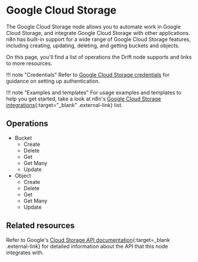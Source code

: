 # Google Cloud Storage

The Google Cloud Storage node allows you to automate work in Google Cloud Storage, and integrate Google Cloud Storage with other applications. n8n has built-in support for a wide range of Google Cloud Storage features, including creating, updating, deleting, and getting buckets and objects. 

On this page, you'll find a list of operations the Drift node supports and links to more resources.

!!! note "Credentials"
    Refer to [Google Cloud Storage credentials](https://docs.n8n.io/integrations/builtin/credentials/google/) for guidance on setting up authentication. 

!!! note "Examples and templates"
    For usage examples and templates to help you get started, take a look at n8n's [Google Cloud Storage integrations](https://n8n.io/integrations/google-cloud-storage/){:target="_blank" .external-link} list.

## Operations

* Bucket
	* Create
	* Delete
	* Get
	* Get Many
	* Update
* Object
	* Create
	* Delete
	* Get
	* Get Many
	* Update

## Related resources

Refer to Google's [Cloud Storage API documentation](https://cloud.google.com/storage/docs/apis){:target=_blank .external-link} for detailed information about the API that this node integrates with.
